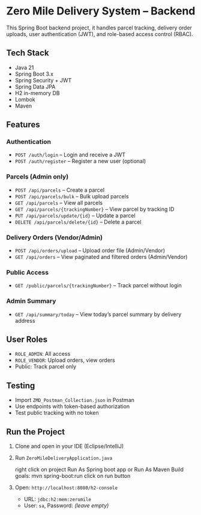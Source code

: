 # Zero Mile Delivery System – Backend

This Spring Boot backend project, it handles parcel tracking, delivery order uploads, user authentication (JWT), and role-based access control (RBAC).

##  Tech Stack

- Java 21
- Spring Boot 3.x
- Spring Security + JWT
- Spring Data JPA
- H2 in-memory DB
- Lombok
- Maven


##  Features

### Authentication

- `POST /auth/login` – Login and receive a JWT
- `POST /auth/register` – Register a new user (optional)

### Parcels (Admin only)

- `POST /api/parcels` – Create a parcel
- `POST /api/parcels/bulk` – Bulk upload parcels
- `GET /api/parcels` – View all parcels
- `GET /api/parcels/{trackingNumber}` – View parcel by tracking ID
- `PUT /api/parcels/update/{id}` – Update a parcel
- `DELETE /api/parcels/delete/{id}` – Delete a parcel

### Delivery Orders (Vendor/Admin)

- `POST /api/orders/upload` – Upload order file (Admin/Vendor)
- `GET /api/orders` – View paginated and filtered orders (Admin/Vendor)

### Public Access

- `GET /public/parcels/{trackingNumber}` – Track parcel without login

### Admin Summary

- `GET /api/summary/today` – View today’s parcel summary by delivery address



##  User Roles

- `ROLE_ADMIN`: All access
- `ROLE_VENDOR`: Upload orders, view orders
- Public: Track parcel only

##  Testing

- Import `ZMD_Postman_Collection.json`  in Postman
- Use endpoints with token-based authorization
- Test public tracking with no token

##  Run the Project

1. Clone and open in your IDE (Eclipse/IntelliJ)
2. Run `ZeroMileDeliveryApplication.java`

      right click on project Run As Spring boot app or Run As Maven Build goals: mvn spring-boot:run click on run button
4. Open: `http://localhost:8080/h2-console`
   - URL: `jdbc:h2:mem:zeromile`
   - User: `sa`, Password: *(leave empty)*
